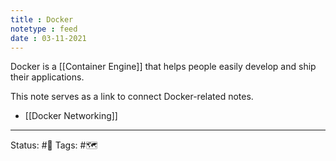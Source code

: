 ```yaml
---
title : Docker
notetype : feed
date : 03-11-2021
---
```


Docker is a [[Container Engine]] that helps people easily develop and ship their applications.

This note serves as a link to connect Docker-related notes.

- [[Docker Networking]]

-----

Status: #🌲 
Tags: #🗺️ 
